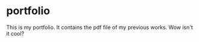# portfolio
This is my portfolio. 
It contains the pdf file of my previous works.
Wow isn't it cool?
